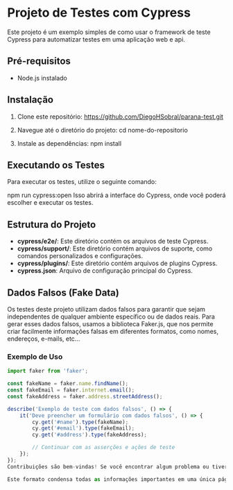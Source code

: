 # Projeto de Testes com Cypress

Este projeto é um exemplo simples de como usar o framework de teste Cypress para automatizar testes em uma aplicação web e api.

## Pré-requisitos

- Node.js instalado

## Instalação

1. Clone este repositório:
https://github.com/DiegoHSobral/parana-test.git


2. Navegue até o diretório do projeto:
cd nome-do-repositorio

3. Instale as dependências:
npm install

## Executando os Testes

Para executar os testes, utilize o seguinte comando:

npm run cypress:open
Isso abrirá a interface do Cypress, onde você poderá escolher e executar os testes.

## Estrutura do Projeto

- **cypress/e2e/**: Este diretório contém os arquivos de teste Cypress.
- **cypress/support/**: Este diretório contém arquivos de suporte, como comandos personalizados e configurações.
- **cypress/plugins/**: Este diretório contém arquivos de plugins Cypress.
- **cypress.json**: Arquivo de configuração principal do Cypress.

## Dados Falsos (Fake Data)

Os testes deste projeto utilizam dados falsos para garantir que sejam independentes de qualquer ambiente específico ou de dados reais. Para gerar esses dados falsos, usamos a biblioteca Faker.js, que nos permite criar facilmente informações falsas em diferentes formatos, como nomes, endereços, e-mails, etc...

### Exemplo de Uso

```javascript
import faker from 'faker';

const fakeName = faker.name.findName();
const fakeEmail = faker.internet.email();
const fakeAddress = faker.address.streetAddress();

describe('Exemplo de teste com dados falsos', () => {
    it('Deve preencher um formulário com dados falsos', () => {
        cy.get('#name').type(fakeName);
        cy.get('#email').type(fakeEmail);
        cy.get('#address').type(fakeAddress);

        // Continuar com as asserções e ações de teste
    });
});
Contribuições são bem-vindas! Se você encontrar algum problema ou tiver sugestões de melhorias, sinta-se à vontade para abrir uma issue ou enviar um pull request.

Este formato condensa todas as informações importantes em uma única página, tornando mais fácil para os usuários encontrarem o que precisam.  

